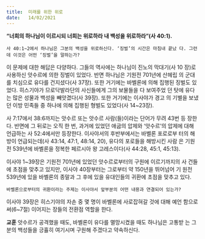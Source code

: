 ```yaml
---
title:  미래를 위한 위로
date:   14/02/2021
---
```


**“너희의 하나님이 이르시되 너희는 위로하라 내 백성을 위로하라”(사 40:1).**

`사 40:1~2에서 하나님은 그분의 백성을 위로하신다. ‘징벌’의 시간은 마침내 끝났 다. 그런데 이것은 어떤 ‘징벌’을 말하는가?`

이 문제에 대한 해답은 다양하다. 그들의 역사에는 하나님이 진노의 막대기(사 10 장)로 사용하신 앗수르에 의한 징벌이 있었다. 반면 하나님은 기원전 701년에 산헤립 의 군대를 치심으로 유다를 건지셨다(사 37장). 또한 거기에는 바벨론에 의해 집행된 징벌도 있었다. 히스기야가 므로닥발라단의 사신들에게 그의 보물들을 다 보여주었 던 탓에 유다는 많은 성물과 백성을 빼앗겼다(사 39장). 또한 거기에는 이사야가 경고 의 기별을 보냈던 이방 민족들 중 하나에 의해 집행된 형벌도 있었다(사 14~23장).

사 7:17에서 38:6까지는 앗수르 또는 앗수르 사람(들)이라는 단어가 무려 43번 등 장한다. 반면에 그 뒤로는 오직 한 번, 과거에 있었던 애굽의 압제와 ‘앗수르’의 압제에 대해 언급하는 사 52:4에서만 등장한다. 이사야서의 후반부에서는 바벨론 포로로부 터의 해방이 언급되는데(사 43:14, 47:1, 48:14, 20), 유다의 포로들을 해방시킨 사람 은 기원전 539년에 바벨론을 정복한 페르시아 왕 고레스이다(사 44:28, 45:1, 45:13).

이사야 1~39장은 기원전 701년에 있었던 앗수르로부터의 구원에 이르기까지의 사 건들에 초점을 맞추고 있지만, 이사야 40장부터는 그로부터 약 150년을 뛰어넘어 기 원전 539년에 있을 바벨론의 종말과 그 후에 있을 유대인들의 귀환에 초점을 맞추고 있다.

`바벨론으로부터의 귀환이라는 주제는 이사야서 앞부분의 어떤 내용과 연결되어 있는가?`

이사야 39장은 히스기야의 자손 중 몇 명이 바벨론에 사로잡혀갈 것에 대해 예언 함으로써(6~7절) 이어지는 장들의 전환점 역할을 한다.

**교훈** 앗수르가 공격했을 때도, 바벨론이 유다를 멸망시켰을 때도 하나님은 고통받 는 그분의 백성들을 긍휼히 여기시며 구원해 주겠다고 약속하신다.